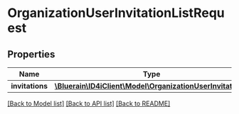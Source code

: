 # OrganizationUserInvitationListRequest

## Properties
Name | Type | Description | Notes
------------ | ------------- | ------------- | -------------
**invitations** | [**\Bluerain\ID4iClient\Model\OrganizationUserInvitation[]**](OrganizationUserInvitation.md) |  | 

[[Back to Model list]](../README.md#documentation-for-models) [[Back to API list]](../README.md#documentation-for-api-endpoints) [[Back to README]](../README.md)


